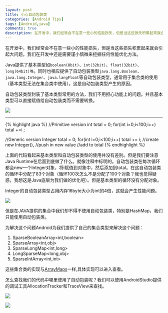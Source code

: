```yaml
---
layout: post
title: 小心自动包装类
categories: [Android Tips]
tags: [Android,java]
comments: true
description: 在开发中，我们经常会不在意一些小的性能损失，但是当这些损失积累起来就会引起大问题，我们在开发中还是需要谨小慎微来挖掘任何性能优化方法。
---
```

在开发中，我们经常会不在意一些小的性能损失，但是当这些损失积累起来就会引起大问题，我们在开发中还是需要谨小慎微来挖掘任何性能优化方法。

Java提供了基本类型如`boolean(8bit)`、`int(32bit)`、`float(32bit)`、`long(64bit)等`。同时也相应提供了自动包装类型`java.lang.Boolean`、`java.lang.Integer`、`java.langFloat`等自动包装类型，通常用于集合类的使用（基本类型无法在集合类中使用）。这是自动包装类型产生的原因。

自动包装类型封装了基本类型常用的方法，我们不用担心功能上的问题。并且基本类型可以直接赋值给自动包装类而不需要转换。

![][image-1]

----
{% highlight java %}
//Primitive version
int total = 0;
for(int i=0;i<100;i++)
	total +=i ;

//Generic version
Integer total = 0;
for(int i=0;i<100;i++)
	total += i;
	//create new Integer(),
	//push in new value
	//add to total
{% endhighlight %}

上面的代码看起来基本类型和自动包装类型的使用并没有差别。但是我们要注意Java Runtime在后面到底做了什么。就像注释中标明的。自动包装类在每次循环都会new一个Integer对象，将i赋值到对象中，然后添加到total。在这自动包装类的循环中分配了83个对象（循环100次怎么不是分配了100个对象？我也觉得疑惑，我想这是Java底层为我们做的优化吧）。但是基本类型的循环没有分配对象。

Integer的自动包装类型占用内存16byte大小为int的4倍，这就会产生性能问题。

![][image-2]

但是在JAVA提供的集合中我们却不得不使用自动包装类，特别是HashMap，我们只能使用自动包装类。

为解决这个问题Android为我们提供了自己的集合类型来解决这个问题：

1. SparseBooleanArray\<int,boolean\>
2. SparseArray\<int,obj\>
3. SparseLongMap\<int,long\>
4. LongSparseMap\<long,obj\>
5. SparseIntArray\<int,int\>

这些集合类的实现与[ArrayMaps][1]一样,具体实现可以进入查看。


怎么查找我们的代码中哪里使用了自动包装呢？我们可以使用AndroidStudio提供的调试工具AllocationTracker和TraceView来查找。

![][image-3]

![][image-4]

[1]:	http://lengyue524.github.io/android%20tips/2015/08/30/ArrayMap.html

[image-1]:	{{site.url}}/assets/blog_img/99DC1253-AAC4-4BF0-B63A-71FEDA3A2C18.png
[image-2]:	{{site.url}}/assets/blog_img/6F8159E4-4FD0-4CF7-B6E5-601E08B20C3A.jpeg
[image-3]:	{{site.url}}/assets/blog_img/98D4371E-D1CF-492B-B677-E64F3C53DC45.jpeg
[image-4]:	{{site.url}}/assets/blog_img/3B816AE2-0478-4528-BF78-0602CEA02056.jpeg
